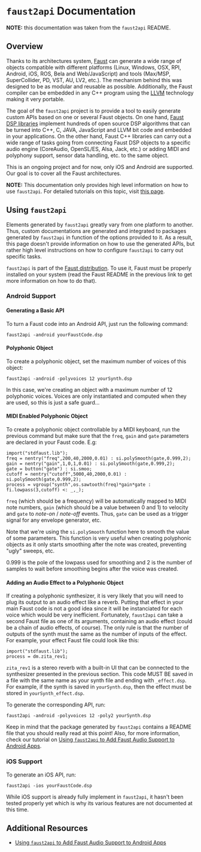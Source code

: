 # `faust2api` Documentation

**NOTE:** this documentation was taken from the `faust2api` README.

## Overview

Thanks to its architectures system, [Faust](http://faust.grame.fr) can generate a wide range of objects compatible with different platforms (Linux, Windows, OSX, RPI, Android, iOS, ROS, Bela and Web/JavaScript) and tools (Max/MSP, SuperCollider, PD, VST, AU, LV2, etc.). The mechanism behind this was designed to be as modular and reusable as possible. Additionally, the Faust compiler can be embedded in any C++ program using the [LLVM](http://llvm.org/) technology making it very portable.
 
The goal of the `faust2api` project is to provide a tool to easily generate custom APIs based on one or several Faust objects. On one hand, [Faust DSP libraries](http://faust.grame.fr/libraries.html) implement hundreds of open source DSP algorithms that can be turned into C++, C, JAVA, JavaScript and LLVM bit code and embedded in your applications. On the other hand, Faust C++ libraries can carry out a wide range of tasks going from connecting Faust DSP objects to a specific audio engine (CoreAudio, OpenSL/ES, Alsa, Jack, etc.) or adding MIDI and polyphony support, sensor data handling, etc. to the same object.
 
This is an ongoing project and for now, only iOS and Android are supported. Our goal is to cover all the Faust architectures.

**NOTE:** This documentation only provides high level information on how to use `faust2api`. For detailed tutorials on this topic, visit [this page](https://ccrma.stanford.edu/~rmichon/faustTutorials/#adding-faust-real-time-audio-support-to-android-apps).

## Using `faust2api`

Elements generated by `faust2api` greatly vary from one platform to another. Thus, custom documentations are generated and integrated to packages generated by `faust2api` in function of the options provided to it. As a result, this page doesn't provide information on how to use the generated APIs, but rather high level instructions on how to configure `faust2api` to carry out specific tasks.

`faust2api` is part of the [Faust distribution](https://github.com/grame-cncm/faust). To use it, Faust must be properly installed on your system (read the Faust README in the previous link to get more information on how to do that).

### Android Support

#### Generating a Basic API

To turn a Faust code into an Android API, just run the following command:

	faust2api -android yourFaustCode.dsp

#### Polyphonic Object

To create a polyphonic object, set the maximum number of voices of this object:

	faust2api -android -polyvoices 12 yourSynth.dsp
	
In this case, we're creating an object with a maximum number of 12 polyphonic voices. Voices are only instantiated and computed when they are used, so this is just a safe guard...

#### MIDI Enabled Polyphonic Object

To create a polyphonic object controllable by a MIDI keyboard, run the previous command but make sure that the `freq`, `gain` and `gate` parameters are declared in your Faust code. E.g:

	import("stdfaust.lib");
	freq = nentry("freq",200,40,2000,0.01) : si.polySmooth(gate,0.999,2);
	gain = nentry("gain",1,0,1,0.01) : si.polySmooth(gate,0.999,2);
	gate = button("gate") : si.smoo; 
	cutoff = nentry("cutoff",5000,40,2000,0.01) : si.polySmooth(gate,0.999,2);
	process = vgroup("synth",os.sawtooth(freq)*gain*gate : fi.lowpass(3,cutoff) <: _,_);

`freq` (which should be a frequency) will be automatically mapped to MIDI note numbers, `gain` (which should be a value between 0 and 1) to velocity and `gate` to *note-on* / *note-off* events. Thus, `gate` can be used as a trigger signal for any envelope generator, etc.

Note that we're using the `si.polySmooth` function here to smooth the value of some parameters. This function is very useful when creating polyphonic objects as it only starts smoothing after the note was created, preventing "ugly" sweeps, etc. 

0.999 is the pole of the lowpass used for smoothing and 2 is the number of samples to wait before smoothing begins after the voice was created.

#### Adding an Audio Effect to a Polyphonic Object

If creating a polyphonic synthesizer, it is very likely that you will need to plug its output to an audio effect like a reverb. Putting that effect in your main Faust code is not a good idea since it will be instanciated for each voice which would be very inefficient. Fortunately, `faust2api` can take a second Faust file as one of its arguments, containing an audio effect (could be a chain of audio effects, of course). The only rule is that the number of outputs of the synth must the same as the number of inputs of the effect. For example, your effect Faust file could look like this:

	import("stdfaust.lib");
	process = dm.zita_rev1;
	
`zita_rev1` is a stereo reverb with a built-in UI that can be connected to the synthesizer presented in the previous section. This code MUST BE saved in a file with the same name as your synth file and ending with `_effect.dsp`. For example, if the synth is saved in `yourSynth.dsp`, then the effect must be stored in `yourSynth_effect.dsp`. 

To generate the corresponding API, run:

	faust2api -android -polyvoices 12 -poly2 yourSynth.dsp	

Keep in mind that the package generated by `faust2api` contains a README file that you should really read at this point! Also, for more information, check our tutorial on [Using `faust2api` to Add Faust Audio Support to Android Apps](https://ccrma.stanford.edu/~rmichon/faustTutorials/#adding-faust-real-time-audio-support-to-android-apps).

### iOS Support

To generate an iOS API, run:

	faust2api -ios yourFaustCode.dsp
	
While iOS support is already fully implement in `faust2api`, it hasn't been tested properly yet which is why its various features are not documented at this time.

## Additional Resources

* [Using `faust2api` to Add Faust Audio Support to Android Apps](https://ccrma.stanford.edu/~rmichon/faustTutorials/#adding-faust-real-time-audio-support-to-android-apps)
